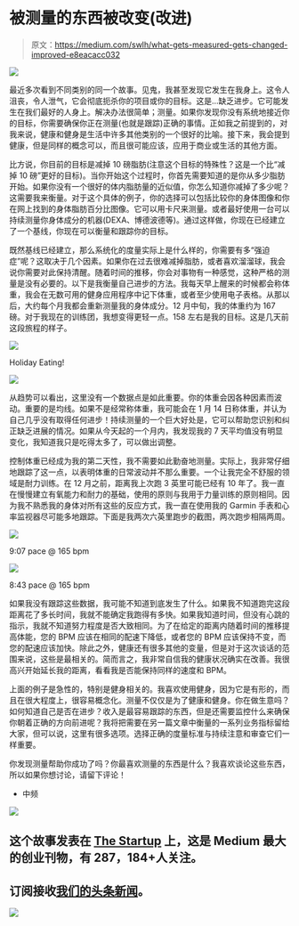# 被测量的东西被改变(改进)

> 原文：<https://medium.com/swlh/what-gets-measured-gets-changed-improved-e8eacacc032>

![](img/d42c91cad6233410bdd1fa17e96b1ec8.png)

最近多次看到不同类别的同一个故事。见鬼，我甚至发现它发生在我身上。这令人沮丧，令人泄气，它会彻底扼杀你的项目或你的目标。这是…缺乏进步。它可能发生在我们最好的人身上。解决办法很简单；测量。如果你发现你没有系统地接近你的目标，你需要确保你正在测量(也就是跟踪)正确的事情。正如我之前提到的，对我来说，健康和健身是生活中许多其他类别的一个很好的比喻。接下来，我会提到健康，但是同样的概念可以，而且很可能应该，应用于商业或生活的其他方面。

比方说，你目前的目标是减掉 10 磅脂肪(注意这个目标的特殊性？这是一个比“减掉 10 磅”更好的目标)。当你开始这个过程时，你首先需要知道的是你从多少脂肪开始。如果你没有一个很好的体内脂肪量的近似值，你怎么知道你减掉了多少呢？这需要我来衡量。对于这个具体的例子，你的选择可以包括比较你的身体图像和你在网上找到的身体脂肪百分比图像。它可以用卡尺来测量。或者最好使用一台可以持续测量你身体成分的机器(DEXA、博德波德等)。通过这样做，你现在已经建立了一个基线，你现在可以衡量和跟踪你的目标。

既然基线已经建立，那么系统化的度量实际上是什么样的，你需要有多“强迫症”呢？这取决于几个因素。如果你在过去很难减掉脂肪，或者喜欢溜溜球，我会说你需要对此保持清醒。随着时间的推移，你会对事物有一种感觉，这种严格的测量是没有必要的。以下是我衡量自己进步的方法。我每天早上醒来的时候都会称体重，我会在无数可用的健身应用程序中记下体重，或者至少使用电子表格。从那以后，大约每个月我都会重新测量我的身体成分。12 月中旬，我的体重约为 167 磅。对于我现在的训练团，我想变得更轻一点。158 左右是我的目标。这是几天前这段旅程的样子。

![](img/55f5a5c59567db6d0a845e5563554b50.png)

Holiday Eating!

![](img/2f82e26b78494a1a91410210d2adf30c.png)

从趋势可以看出，这里没有一个数据点是如此重要。你的体重会因各种因素而波动。重要的是均线。如果不是经常称体重，我可能会在 1 月 14 日称体重，并认为自己几乎没有取得任何进步！持续测量的一个巨大好处是，它可以帮助您识别和纠正缺乏进展的情况。如果从今天起的一个月内，我发现我的 7 天平均值没有明显变化，我知道我只是吃得太多了，可以做出调整。

控制体重已经成为我的第二天性，我不需要如此勤奋地测量。实际上，我非常仔细地跟踪了这一点，以表明体重的日常波动并不那么重要。一个让我完全不舒服的领域是耐力训练。在 12 月之前，距离我上次跑 3 英里可能已经有 10 年了。我一直在慢慢建立有氧能力和耐力的基础，使用的原则与我用于力量训练的原则相同。因为我不熟悉我的身体对所有这些的反应方式，我一直在使用我的 Garmin 手表和心率监视器尽可能多地跟踪。下面是我两次六英里跑步的截图，两次跑步相隔两周。

![](img/41fc3f696ce60f5dbc5507f1642bcef3.png)

9:07 pace @ 165 bpm

![](img/199a735564db89041892f921de38027d.png)

8:43 pace @ 165 bpm

如果我没有跟踪这些数据，我可能不知道到底发生了什么。如果我不知道跑完这段距离花了多长时间，我就不能确定我跑得有多快。如果我知道时间，但没有心跳的指示，我就不知道努力程度是否大致相同。为了在给定的距离内随着时间的推移提高体能，您的 BPM 应该在相同的配速下降低，或者您的 BPM 应该保持不变，而您的配速应该加快。除此之外，健康还有很多其他的变量，但是对于这次谈话的范围来说，这些是最相关的。简而言之，我非常自信我的健康状况确实在改善。我很高兴开始延长我的距离，看看我是否能保持同样的速度和 BPM。

上面的例子是急性的，特别是健身相关的。我喜欢使用健身，因为它是有形的，而且在很大程度上，很容易概念化。测量不仅仅是为了健康和健身。你在做生意吗？如何知道自己是否在进步？收入是最容易跟踪的东西，但是还需要监控什么来确保你朝着正确的方向前进呢？我将把需要在另一篇文章中衡量的一系列业务指标留给大家，但可以说，这里有很多选项。选择正确的度量标准与持续注意和审查它们一样重要。

你发现测量帮助你成功了吗？你最喜欢测量的东西是什么？我喜欢谈论这些东西，所以如果你想讨论，请留下评论！

*   中频

![](img/731acf26f5d44fdc58d99a6388fe935d.png)

## 这个故事发表在 [The Startup](https://medium.com/swlh) 上，这是 Medium 最大的创业刊物，有 287，184+人关注。

## 订阅接收[我们的头条新闻](http://growthsupply.com/the-startup-newsletter/)。

![](img/731acf26f5d44fdc58d99a6388fe935d.png)